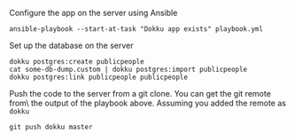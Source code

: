 Configure the app on the server using Ansible

    ansible-playbook --start-at-task "Dokku app exists" playbook.yml

Set up the database on the server

    dokku postgres:create publicpeople
    cat some-db-dump.custom | dokku postgres:import publicpeople
    dokku postgres:link publicpeople publicpeople

Push the code to the server from a git clone. You can get the git remote from\\
the output of the playbook above. Assuming you added the remote as `dokku`

    git push dokku master